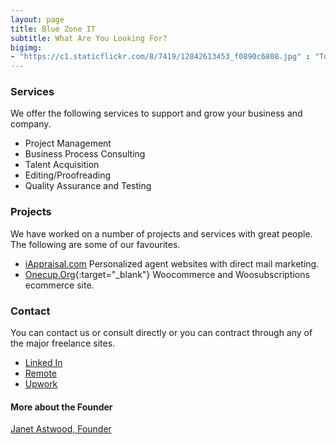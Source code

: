 ```yaml
---
layout: page
title: Blue Zone IT
subtitle: What Are You Looking For? 
bigimg:
- "https://c1.staticflickr.com/8/7419/12842613453_f0890c6808.jpg" : "Torre de Collserola, Barcelona, 2012"
---
```


### Services

We offer the following services to support and grow your business and company.  

- Project Management
- Business Process Consulting
- Talent Acquisition
- Editing/Proofreading
- Quality Assurance and Testing

### Projects

We have worked on a number of projects and services with great people.  The following are some of our favourites. 

-  [iAppraisal.com](https://www.iappraisal.com/) Personalized agent websites with direct mail marketing.
-  [Onecup.Org](https://www.onecup.org){:target="_blank"} Woocommerce and Woosubscriptions ecommerce site.

### Contact

You can contact us or consult directly or you can contract through any of the major freelance sites. 

- [Linked In](https://www.linkedin.com/in/janet-astwood-3bb5b39/)
- [Remote ](https://remote.com/janet-astwood) 
- [Upwork ](https://www.upwork.com/freelancers/~014b27088d2e859ce3)

#### More about the Founder

[Janet Astwood, Founder ](https://www.bluezoneit.com/aboutjanet)
